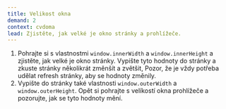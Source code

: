 ```yaml
---
title: Velikost okna
demand: 2
context: cvdoma
lead: Zjistěte, jak velké je okno stránky a prohlížeče.
---
```


1. Pohrajte si s vlastnostmi `window.innerWidth` a `window.innerHeight` a zjistěte, jak velké je okno stránky. Vypište tyto hodnoty do stránky a zkuste stránky několikrát změnšít a zvětšit, Pozor, že je vždy potřeba udělat refresh stránky, aby se hodnoty změnily.
1. Vypište do stránky také vlastnosti `window.outerWidth` a `window.outerHeight`. Opět si pohrajte s velíkostí okna prohlížeče a pozorujte, jak se tyto hodnoty mění.
